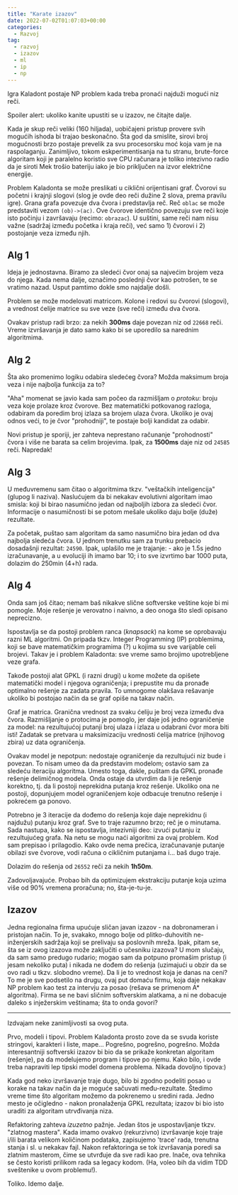 ```yaml
---
title: "Karate izazov"
date: 2022-07-02T01:07:03+00:00
categories:
  - Razvoj
tag:
  - razvoj
  - izazov
  - ml
  - ip
  - np
---
```


Igra Kaladont postaje NP problem kada treba pronaći najduži mogući niz reči.

Spoiler alert: ukoliko kanite upustiti se u izazov, ne čitajte dalje.

<!--more-->

Kada je skup reči veliki (160 hiljada), uobičajeni pristup provere svih mogućih ishoda bi trajao beskonačno. Šta god da smislite, sirovi broj mogućnosti brzo postaje prevelik za svu procesorsku moć koja vam je na raspolaganju. Zanimljivo, tokom eskperimentisanja na tu stranu, brute-force algoritam koji je paralelno koristio sve CPU računara je toliko intezivno radio da je siroti Mek trošio bateriju iako je bio priključen na izvor električne energije.

Problem Kaladonta se može preslikati u ciklični orijentisani graf. Čvorovi su početni i krajnji slogovi (slog je ovde deo reči dužine 2 slova, prema pravilu igre). Grana grafa povezuje dva čvora i predstavlja reč. Reč `oblac` se može predstaviti vezom `(ob)->(ac)`. Ove čvorove identično povezuju sve reči koje isto počinju i završavaju (recimo: `obrazac`). U suštini, same reči nam nisu važne (sadržaj između početka i kraja reči), već samo 1) čvorovi i 2) postojanje veza između njih.

## Alg 1

Ideja je jednostavna. Biramo za sledeći čvor onaj sa najvećim brojem veza do njega. Kada nema dalje, označimo poslednji čvor kao potrošen, te se vratimo nazad. Usput pamtimo dokle smo najdalje došli.

Problem se može modelovati matricom. Kolone i redovi su čvorovi (slogovi), a vrednost ćelije matrice su sve veze (sve reči) između dva čvora.

Ovakav pristup radi brzo: za nekih **300ms** daje povezan niz od `22668` reči. Vreme izvršavanja je dato samo kako bi se uporedilo sa narednim algoritmima.

## Alg 2

Šta ako promenimo logiku odabira sledećeg čvora? Možda maksimum broja veza i nije najbolja funkcija za to?

"Aha" momenat se javio kada sam počeo da razmišljam o _protoku_: broju veza koje prolaze kroz čvorove. Bez matematički potkovanog razloga, odabiram da poredim broj izlaza sa brojem ulaza čvora. Ukoliko je ovaj odnos veći, to je čvor "prohodniji", te postaje bolji kandidat za odabir.

Novi pristup je sporiji, jer zahteva neprestano računanje "prohodnosti" čvora i više ne barata sa celim brojevima. Ipak, za **1500ms** daje niz od `24585` reči. Napredak!

## Alg 3

U međuvremenu sam čitao o algoritmima tkzv. "veštačkih inteligencija" (glupog li naziva). Naslućujem da bi nekakav evolutivni algoritam imao smisla: koji bi birao nasumično jedan od najboljih izbora za sledeći čvor. Informacije o nasumičnosti bi se potom mešale ukoliko daju bolje (duže) rezultate.

Za početak, puštao sam algoritam da samo nasumično bira jedan od dva najbolja sledeća čvora. U jednom trenutku sam za trunku prebacio dosadašnji rezultat: `24590`. Ipak, uplašilo me je trajanje: - ako je 1.5s jedno izračunavanje, a u evoluciji ih imamo bar 10; i to sve izvrtimo bar 1000 puta, dolazim do 250min (4+h) rada.

## Alg 4

Onda sam još čitao; nemam baš nikakve slične softverske veštine koje bi mi pomogle. Moje rešenje je verovatno i naivno, a deo onoga što sledi opisano neprecizno.

Ispostavlja se da postoji problem ranca (_knapsack_) na kome se oprobavaju razni ML algoritmi. On pripada tkzv. Integer Programming (IP) problemima, koji se bave matematičkim programima (?) u kojima su sve varijable celi brojevi. Takav je i problem Kaladonta: sve vreme samo brojimo upotrebljene veze grafa.

Takođe postoji alat GPKL (i razni drugi) u kome možete da opišete matematički model i njegova ograničenja; i prepustite mu da pronađe optimalno rešenje za zadata pravila. To umnogome olakšava rešavanje ukoliko bi postojao način da se graf opiše na takav način.

Graf je matrica. Granična vrednost za svaku ćeliju je broj veza između dva čvora. Razmišljanje o protocima je pomoglo, jer daje još jedno ograničenje za model: na rezultujućoj putanji broj ulaza i izlaza u odabrani čvor mora biti isti! Zadatak se pretvara u maksimizaciju vrednosti ćelija matrice (njihovog zbira) uz data ograničenja.

Ovakav model je nepotpun: nedostaje ograničenje da rezultujući niz bude i povezan. To nisam umeo da da predstavim modelom; ostavio sam za sledeću iteraciju algoritma. Umesto toga, dakle, puštam da GPKL pronađe rešenje delimičnog modela. Onda ostaje da utvrdim da li je rešenje korektno, tj. da li postoji neprekidna putanja kroz rešenje. Ukoliko ona ne postoji, dopunjujem model ograničenjem koje odbacuje trenutno rešenje i pokrećem ga ponovo.

Potrebno je 3 iteracije da dođemo do rešenja koje daje neprekidnu (i najdužu) putanju kroz graf. Sve to traje razumno brzo; reč je o minutama. Sada nastupa, kako se ispostavlja, intezivniji deo: izvući putanju iz rezultujućeg grafa. Na netu se mogu naći algoritmi za ovaj problem. Kod sam prepisao i prilagodio. Kako ovde nema prečica, izračunavanje putanje obilazi sve čvorove, vodi računa o cikličnim putanjama i... baš dugo traje.

Dolazim do rešenja od `26552` reči za nekih **1h50m**.

Zadovoljavajuće. Probao bih da optimizujem ekstrakciju putanje koja uzima više od 90% vremena proračuna; no, šta-je-tu-je.

## Izazov

Jedna regionalna firma upućuje sličan javan izazov - na dobronameran i pristojan način. To je, svakako, mnogo bolje od plitko-duhovitih ne-inženjerskih sadržaja koji se prelivaju sa poslovnih mreža. Ipak, pitam se, šta se iz ovog izazova može zaključiti o učesniku izazova? U mom slučaju, da sam samo predugo rudario; mogao sam da potpuno promašim pristup (i jesam nekoliko puta) i nikada ne dođem do rešenja (uzimajući u obzir da se ovo radi u tkzv. slobodno vreme). Da li je to vrednost koja je danas na ceni? To me je sve podsetilo na drugu, ovaj put domaću firmu, koja daje nekakav NP problem kao test za intervju za posao (rešava se primenom A\* algoritma). Firma se ne bavi sličnim softverskim alatkama, a ni ne dobacuje daleko s inježerskim veštinama; šta to onda govori?

---- 

Izdvajam neke zanimljivosti sa ovog puta.

Prvo, modeli i tipovi. Problem Kaladonta prosto zove da se svuda koriste stringovi, karakteri i liste, mape... Pogrešno, pogrešno, pogrešno. Možda interesantniji softverski izazov bi bio da se prikaže konkretan algoritam (rešenje), pa da modelujemo program i tipove po njemu. Kako bilo, i ovde treba napraviti lep tipski model domena problema. Nikada dovoljno tipova:)

Kada god neko izvršavanje traje dugo, bilo bi zgodno podeliti posao u korake na takav način da je moguće sačuvati među-rezultate. Štedimo vreme time što algoritam možemo da pokrenemo u sredini rada. Jedno mesto je očigledno - nakon pronalaženja GPKL rezultata; izazov bi bio isto uraditi za algoritam utrvđivanja niza.

Refaktoring zahteva _izuzetno_ pažnje. Jedan štos je uspostavljanje tkzv. "zlatnog mastera". Kada imamo ovakvo (rekurzivno) izvršavanje koje traje i/ili barata velikom količinom podataka, zapisujemo 'trace' rada, trenutna stanja i sl. u nekakav fajl. Nakon refaktoringa se tok izvršavanja poredi sa zlatnim masterom, čime se utvrđuje da sve radi kao pre. Inače, ova tehnika se često koristi prilikom rada sa legacy kodom. (Ha, voleo bih da vidim TDD sveštenike u ovom problemu!).

Toliko. Idemo dalje.